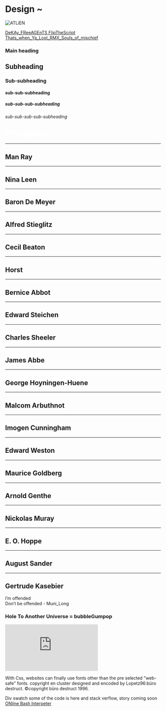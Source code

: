 # Design ~


![ATLiEN](https://pbs.twimg.com/media/GILodwkaMAASXdr?format=jpg&name=4096x4096)


[DeKAy_FReeAGEnTS FlipTheScript](https://youtu.be/Zg9H7urB3kk)
[Thats_when_Ya_Lost_RMX_Souls_of_mischief](https://youtu.be/yp-g_iwGKww?si=OOINwd6rVrMkjviC)

<h3><span id="Main_heading">Main heading</span></h3>
<h2><span id="Subheading">Subheading</span></h2>
<h3><span id="Sub-subheading">Sub-subheading</span></h3>
<h4><span id="sub-sub-subheading">sub-sub-subheading</span></h4>
<h5><span id="sub-sub-sub-subheading">sub-sub-sub-subheading</span></h5>
<h6><span id="sub-sub-sub-sub-subheading">sub-sub-sub-sub-subheading</span></h6>

<div class="photoGcontainer">
  <h2 style="color:white;" class="neon">

Photographers
  </h2>
  <hr>
    <p style="color:white;" class="neon">
  <h2>Man Ray</h2>
  <hr>
  <h2>Nina Leen</h2>
  <hr>
  <h2>Baron De Meyer</h2>
  <hr>
  <h2>Alfred Stieglitz</h2>
  <hr>
  <h2>Cecil Beaton</h2>
  <hr>
  <h2>Horst</h2>
  <hr>
  <h2>Bernice Abbot</h2>
  <hr>
  <h2>Edward Steichen</h2>
  <hr>
  <h2>Charles Sheeler</h2>
  <hr>
  <h2>James Abbe</h2>
  <hr>
  <h2>George Hoyningen-Huene</h2>
  <hr>
  <h2>Malcom Arbuthnot</h2>
  <hr>
  <h2>Imogen Cunningham</h2>
  <hr>
  <h2>Edward Weston</h2>
  <hr>
  <h2>Maurice Goldberg</h2>
  <hr>
  <h2>Arnold Genthe</h2>
  <hr>
  <h2>Nickolas Muray</h2>
  <hr>
  <h2>E. O. Hoppe</h2>
  <hr>
  <h2>August Sander</h2>
  <hr>
  <h2>Gertrude Kasebier</h2>
 I’m offended <br>
      Don’t be offended - Muni_Long  
</p>
</div>

<div class="clusterdiv">



<h3>Hole To Another Universe = bubbleGumpop</h3>
  <embed src="https://w.soundcloud.com/player/?url=https%3A//api.soundcloud.com/tracks/1305556006&color=%23ff5500&auto_play=false&hide_related=false&show_comments=true&show_user=true&show_reposts=false&show_teaser=true&visual=true" />
  
  With Css, websites can finally use fonts other than the pre selected "web-safe" fonts.
  copyright
  en cluster designed and encoded by Lopetz96:büro destruct. ©copyright büro destruct 1996.
</div>

Div swatch some of the code is here and stack verflow, story coming soon
 [ONline Bash Interpeter](https://www.onlinegdb.com/online_bash_shell)

